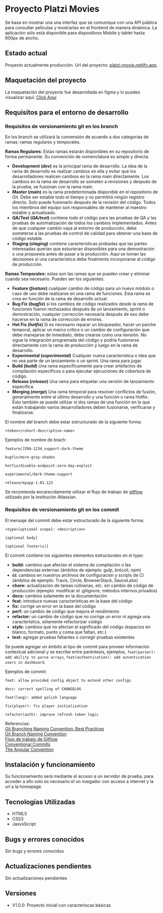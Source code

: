 # **Proyecto Platzi Movies**

Se basa en mostrar una una interfaz que se comunique con una API pública para consultar películas y mostrarlas en el frontend de manera dinámica. La aplicación sólo está disponible para dispositivos Mobile y tablet hasta 600px de ancho.

## **Estado actual**

Proyecto actualmente producción. Url del proyecto: [platzi-movie.netlify.app](https://platzi-movie.netlify.app/).

## **Maquetación del proyecto**

La maquetación del proyecto fue desarrollada en figma y lo puedes visualizar aquí: [Click Aquí](https://www.figma.com/file/AYlJHq4RwChusnwFzMSOjd/Platzi_Movies)

## **Requisitos para el entorno de desarrollo**

### **Requisitos de versionamiento git en los branch**

En los branch se utilizará la convensión de acuerdo a dos categorias de ramas: ramas regulares y temporales.

**Ramas Regulares:** Estas ramas estarán disponibles en su repositorio de forma permanente. Su convención de nomenclatura es simple y directa.
- **Development  (*dev*)** es la principal rama de desarrollo. La idea de la rama de desarrollo es realizar cambios en ella y evitar que los desarrolladores realicen cambios en la rama main directamente. Los cambios en la rama de desarrollo se someten a revisiones y después de la prueba, se fusionan con la rama main.
- **Master (*main*)** es la rama predeterminada disponible en el repositorio de Git. Debe ser estable todo el tiempo y no permitirá ningún registro directo. Solo puede fusionarlo después de la revisión del código. Todos los miembros del equipo son responsables de mantener al maestro estable y actualizado.
- **QA/Test (*QA/test*)** contiene todo el código para las pruebas de QA y las pruebas de automatización de todos los cambios implementados. Antes de que cualquier cambio vaya al entorno de producción, debe someterse a las pruebas de control de calidad para obtener una base de código estable.
- **Staging (*staging*)** contiene características probadas que las partes interesadas querían que estuvieran disponibles para una demostración o una propuesta antes de pasar a la producción. Aquí se toman las decisiones si una característica debe finalmente incorporarse al código de producción.

**Ramas Temporales:** estas son las ramas que se pueden crear y eliminar cuando sea necesario. Pueden ser los siguientes:
- **Feature (*feature*)** cualquier cambio de código para un nuevo módulo o caso de uso debe realizarse en una rama de funciones. Esta rama se crea en función de la rama de desarrollo actual.
- **Bug Fix (*bugfix*)** si los cambios de código realizados desde la rama de funciones fueron rechazados después de un lanzamiento, sprint o demostración, cualquier corrección necesaria después de eso debe hacerse en la rama de corrección de errores.
- **Hot Fix (*hotfix*)** Si es necesario reparar un bloqueador, hacer un parche temporal, aplicar un marco crítico o un cambio de configuración que debe manejarse de inmediato, debe crearse como una revisión. No sigue la integración programada del código y podría fusionarse directamente con la rama de producción y luego en la rama de desarrollo.
- **Experimental (*experimental*)** Cualquier nueva característica o idea que no sea parte de un lanzamiento o un sprint. Una rama para jugar.
- **Build (*build*)** Una rama específicamente para crear artefactos de compilación específicos o para ejecutar ejecuciones de cobertura de código.
- **Release (*release*)** Una rama para etiquetar una versión de lanzamiento específica.
- **Merging (*merge*)** Una rama temporal para resolver conflictos de fusión, generalmente entre el último desarrollo y una función o rama Hotfix. Esto también se puede utilizar si dos ramas de una función en la que están trabajando varios desarrolladores deben fusionarse, verificarse y finalizarse.

El nombre del branch debe estar estructurado de la siguiente forma:

```
<token>/<short-descriptive-name>
```

Ejemplos de nombre de brach:

```
feature/JIRA-1234_support-dark-theme
```

```
bugfix/more-gray-shades
```

```
hotfix/disable-endpoint-zero-day-exploit
```

```
experimental/dark-theme-support
```

```
release/myapp-1.01.123
```

Se recomienda encarecidamente utilizar el flujo de trabajo de [gitflow](https://www.atlassian.com/es/git/tutorials/comparing-workflows/gitflow-workflow) utilizado por la institución Atlassian.

### **Requisitos de versionamiento git en los commit**

El mensaje del commit debe estar estructurado de la siguiente forma:

```
<type>[optional scope]: <description>

[optional body]

[optional footer(s)]
```

El commit contiene los siguientes elementos estructurales en el type:
- **build:** cambios que afectan el sistema de compilación o las dependencias externas (ámbitos de ejemplo: gulp, brócoli, npm)
- **ci:** cambios en nuestros archivos de configuración y scripts de CI (ámbitos de ejemplo: Travis, Circle, BrowserStack, SauceLabs)
- **chore:** actualización de tareas rutinarias, etc. sin cambio de código de producción (ejemplo: modificar el .gitignore, métodos internos privados)
- **docs:** cambios solamente en la documentación
- **feat:** introduce nuevas características en la base del código
- **fix:** corrige un error en la base del código
- **perf:** un cambio de código que mejora el rendimiento
- **refactor:** un cambio de código que no corrige un error ni agrega una característica, sólamente refactorizar código
- **style:** cambios que no afectan el significado del código (espacios en blanco, formato, punto y coma que faltan, etc.)
- **test:** agregar pruebas faltantes o corregir pruebas existentes

 Se puede agregar un ámbito al tipo de commit para proveer información contextual adicional y se escribe entre paréntesis, ejemplos, `feat(parser): add ability to parse arrays`, `feat(authentication): add autentication users in dashboard`.

Ejemplos de commit:

```
feat: allow provided config object to extend other configs
```

```
docs: correct spelling of CHANGELOG
```

```
feat(lang): added polish language
```

```
fix(player): fix player initialization
```

```
refactor(auth): improve refresh token logic
```

Referencias:  
[Git Branching Naming Convention: Best Practices](https://codingsight.com/git-branching-naming-convention-best-practices/)  
[Git Branch Naming Convention](https://dev.to/couchcamote/git-branching-name-convention-cch)  
[Flujo de trabajo de Gitflow](https://www.atlassian.com/es/git/tutorials/comparing-workflows/gitflow-workflow)  
[Conventional Commits](https://www.conventionalcommits.org/en/v1.0.0/)  
[The Angular Convention](https://github.com/angular/angular/blob/22b96b9/CONTRIBUTING.md#-commit-message-guidelines)

## **Instalación y funcionamiento**

Su funcionamiento será mediante el acceso a un servidor de prueba, para acceder a ello solo es necesario el un nvegador con acceso a internet y la url a la homepage.

## **Tecnologías Utilizadas**
- HTML5
- CSS3
- JasvsScript

## **Bugs y errores conocidos**

Sin bugs y errores conocidos

## **Actualizaciones pendientes**

Sin actualizaciones pendientes

## **Versiones**

- V1.0.0: Proyecto inicial con caracteríscas básicas
